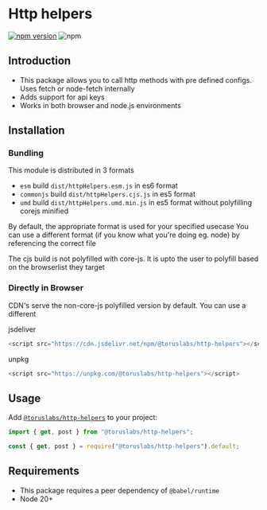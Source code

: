 # Http helpers

[![npm version](https://badge.fury.io/js/%40toruslabs%2Fhttp-helpers.svg)](https://badge.fury.io/js/%40toruslabs%2Fhttp-helpers)
![npm](https://img.shields.io/npm/dw/@toruslabs/http-helpers)

## Introduction

- This package allows you to call http methods with pre defined configs. Uses fetch or node-fetch internally
- Adds support for api keys
- Works in both browser and node.js environments

## Installation

### Bundling

This module is distributed in 3 formats

- `esm` build `dist/httpHelpers.esm.js` in es6 format
- `commonjs` build `dist/httpHelpers.cjs.js` in es5 format
- `umd` build `dist/httpHelpers.umd.min.js` in es5 format without polyfilling corejs minified

By default, the appropriate format is used for your specified usecase
You can use a different format (if you know what you're doing eg. node) by referencing the correct file

The cjs build is not polyfilled with core-js.
It is upto the user to polyfill based on the browserlist they target

### Directly in Browser

CDN's serve the non-core-js polyfilled version by default. You can use a different

jsdeliver

```js
<script src="https://cdn.jsdelivr.net/npm/@toruslabs/http-helpers"></script>
```

unpkg

```js
<script src="https://unpkg.com/@toruslabs/http-helpers"></script>
```

## Usage

Add [`@toruslabs/http-helpers`](https://www.npmjs.com/package/@toruslabs/http-helpers) to your project:

```ts
import { get, post } from "@toruslabs/http-helpers";
```

```js
const { get, post } = require("@toruslabs/http-helpers").default;
```

## Requirements

- This package requires a peer dependency of `@babel/runtime`
- Node 20+
